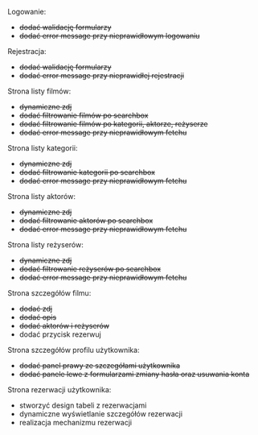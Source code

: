 Logowanie:
- ~~dodać walidację formularzy~~
- ~~dodać error message przy nieprawidłowym logowaniu~~

Rejestracja:
- ~~dodać walidację formularzy~~
- ~~dodać error message przy nieprawidłej rejestracji~~

Strona listy filmów:
- ~~dynamiczne zdj~~
- ~~dodać filtrowanie filmów po searchbox~~
- ~~dodać filtrowanie filmów po kategorii, aktorze, reżyserze~~
- ~~dodać error message przy nieprawidłowym fetchu~~

Strona listy kategorii:
- ~~dynamiczne zdj~~
- ~~dodać filtrowanie kategorii po searchbox~~
- ~~dodać error message przy nieprawidłowym fetchu~~

Strona listy aktorów:
- ~~dynamiczne zdj~~
- ~~dodać filtrowanie aktorów po searchbox~~
- ~~dodać error message przy nieprawidłowym fetchu~~

Strona listy reżyserów:
- ~~dynamiczne zdj~~
- ~~dodać filtrowanie reżyserów po searchbox~~
- ~~dodać error message przy nieprawidłowym fetchu~~

Strona szczegółów filmu:
- ~~dodać zdj~~
- ~~dodać opis~~ 
- ~~dodać aktorów i reżyserów~~
- dodać przycisk rezerwuj

Strona szczegółów profilu użytkownika:
- ~~dodać panel prawy ze szczegółami użytkownika~~
- ~~dodać panele lewe z formularzami zmiany hasła oraz usuwania konta~~

Strona rezerwacji użytkownika:
- stworzyć design tabeli z rezerwacjami
- dynamiczne wyświetlanie szczegółów rezerwacji
- realizacja mechanizmu rezerwacji
